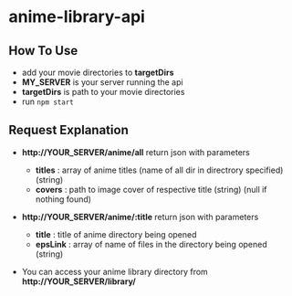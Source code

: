 # anime-library-api

## How To Use
- add your movie directories to **targetDirs**
- **MY_SERVER** is your server running the api
- **targetDirs** is path to your movie directories
- run `npm start`

## Request Explanation
- **http://YOUR_SERVER/anime/all** return json with parameters 
    - **titles** : array of anime titles (name of all dir in directrory specified) (string)
    - **covers** : path to image cover of respective title (string) (null if nothing found)

- **http://YOUR_SERVER/anime/:title** return json with parameters
    - **title** : title of anime directory being opened
    - **epsLink** : array of name of files in the directory being opened (string) 

- You can access your anime library directory from **http://YOUR_SERVER/library/**